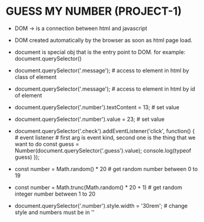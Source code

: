 # GUESS MY NUMBER (PROJECT-1)

- DOM -> is a connection between html and javascript
- DOM created automatically by the browser as soon as html page load.
- document is special obj that is the entry point to DOM. for example: document.querySelector()

- document.querySelector('.message'); # access to element in html by class of element 
- document.querySelector('.message'); # access to element in html by id of element 
- document.querySelector('.number').textContent = 13; # set value
- document.querySelector('.number').value = 23; # set value

- document.querySelector('.check').addEventListener('click', function() { # event listener # first arg is event kind, second one is the thing that we want to do
  const guess = Number(document.querySelector('.guess').value);
  console.log(typeof guess)
});

- const number = Math.random() * 20 # get random number between 0 to 19
- const number = Math.trunc(Math.random() * 20 + 1) # get random integer number between 1 to 20

- document.querySelector('.number').style.width = '30rem'; # change style and numbers must be in ''
